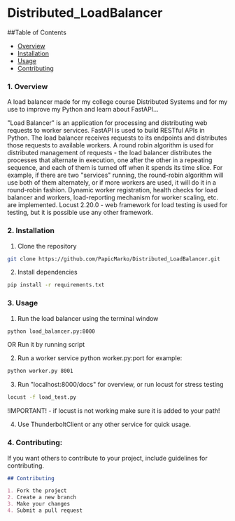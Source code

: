 # Distributed_LoadBalancer


##Table of Contents


- [Overview](#overview)
- [Installation](#installation)
- [Usage](#usage)
- [Contributing](#contributing)



### 1. Overview
A load balancer made for my college course Distributed Systems and for my use to improve my Python and learn about FastAPI...

"Load Balancer" is an application for processing and distributing web requests to worker services. FastAPI is used to build RESTful APIs in Python. The load balancer receives requests to its endpoints and distributes those requests to available workers. A round robin algorithm is used for distributed management of requests - the load balancer distributes the processes that alternate in execution, one after the other in a repeating sequence, and each of them is turned off when it spends its time slice. For example, if there are two "services" running, the round-robin algorithm will use both of them alternately, or if more workers are used, it will do it in a round-robin fashion. Dynamic worker registration, health checks for load balancer and workers, load-reporting mechanism for worker scaling, etc. are implemented. Locust 2.20.0 - web framework for load testing is used for testing, but it is possible use any other framework.


### 2. Installation

1. Clone the repository
 ```bash
git clone https://github.com/PapicMarko/Distributed_LoadBalancer.git
 ```

2. Install dependencies 
 ```bash
pip install -r requirements.txt
 ```


### 3. Usage

1. Run the load balancer using the terminal window 
 ```bash
python load_balancer.py:8000
 ```
OR Run it by running script

2. Run a worker service
python worker.py:port for example: 
```bash 
python worker.py 8001 
```

3. Run "localhost:8000/docs" for overview, or run locust for stress testing
```bash
locust -f load_test.py  
```
!IMPORTANT! - if locust is not working make sure it is added to your path!

4. Use ThunderboltClient or any other service for quick usage.


### 4. Contributing:

If you want others to contribute to your project, include guidelines for contributing.

```markdown
## Contributing

1. Fork the project
2. Create a new branch
3. Make your changes
4. Submit a pull request

